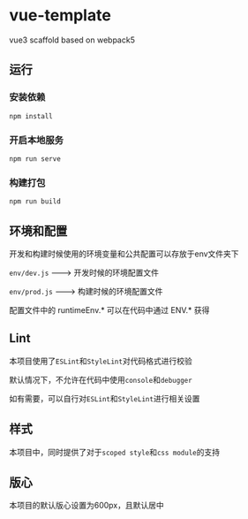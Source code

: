 # vue-template
vue3 scaffold based on webpack5

## 运行

### 安装依赖
```shell
npm install
```

### 开启本地服务
```shell
npm run serve
```

### 构建打包
```shell
npm run build
```

## 环境和配置
开发和构建时候使用的环境变量和公共配置可以存放于env文件夹下

`env/dev.js` ---> 开发时候的环境配置文件

`env/prod.js` ---> 构建时候的环境配置文件

配置文件中的 runtimeEnv.* 可以在代码中通过 ENV.* 获得

## Lint
本项目使用了`ESLint`和`StyleLint`对代码格式进行校验

默认情况下，不允许在代码中使用`console`和`debugger`

如有需要，可以自行对`ESLint`和`StyleLint`进行相关设置

## 样式
本项目中，同时提供了对于`scoped style`和`css module`的支持

## 版心
本项目的默认版心设置为600px，且默认居中